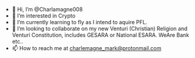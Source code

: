 - 👋 Hi, I’m @Charlamagne008
- 👀 I’m interested in Crypto
- 🌱 I’m currently learning to fly as I intend to aquire PFL.
- 💞️ I’m looking to collaborate on my new Venturi (Christian) Religion and Venturi Constitution, includes GESARA or National ESARA. WeAre Bank etc..
- 📫 How to reach me at charlemagne_mark@protonmail.com

<!---
Charlamagne008/Charlamagne008 is a ✨ special ✨ repository because its `README.md` (this file) appears on your GitHub profile.
You can click the Preview link to take a look at your changes.
--->
